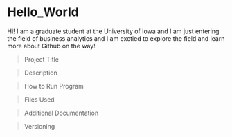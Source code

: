 # Hello_World

Hi! I am a graduate student at the University of Iowa and I am just entering the field of business analytics and I am exctied to explore the field and learn more about Github on the way! 


> Project Title 

> Description

> How to Run Program 

> Files Used 

> Additional Documentation

> Versioning
